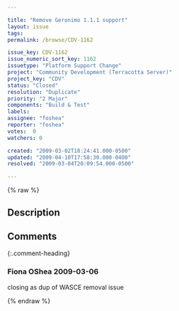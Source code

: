 ```yaml
---

title: "Remove Geronimo 1.1.1 support"
layout: issue
tags: 
permalink: /browse/CDV-1162

issue_key: CDV-1162
issue_numeric_sort_key: 1162
issuetype: "Platform Support Change"
project: "Community Development (Terracotta Server)"
project_key: "CDV"
status: "Closed"
resolution: "Duplicate"
priority: "2 Major"
components: "Build & Test"
labels: 
assignee: "foshea"
reporter: "foshea"
votes:  0
watchers: 0

created: "2009-03-02T18:24:41.000-0500"
updated: "2009-04-10T17:58:30.000-0400"
resolved: "2009-03-04T20:09:54.000-0500"

---
```




{% raw %}



## Description

<div markdown="1" class="description">



</div>

## Comments


{:.comment-heading}
### **Fiona OShea** <span class="date">2009-03-06</span>

<div markdown="1" class="comment">

closing as dup of WASCE removal issue

</div>



{% endraw %}
